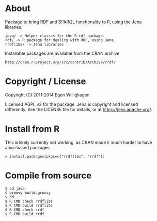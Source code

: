 
# About

Package to bring RDF and SPARQL functionality to R, using the Jena libraries.

    java/ -> Helper classes for the R rdf package.
    rdf/ -> R package for dealing with RDF, using Jena.
    rrdflibs/ -> Jena libraries

Installable packages are available from the CRAN archive:

    http://cran.r-project.org/src/contrib/Archive/rrdf/

# Copyright / License

Copyright (C) 2011-2014  Egon Willighagen

Licensed AGPL v3 for the package. Jena is copyright and licensed differently.
See the LICENSE file for details, or at https://jena.apache.org/.

# Install from R

This is likely currently not working, as CRAN made it much harder to have Java-based packages.

    > install.packages(pkgs=c("rrdflibs", "rrdf"))

# Compile from source

    $ cd java
    $ groovy build.groovy
    $ cd ..
    $ R CMD check rrdflibs
    $ R CMD build rrdflibs
    $ R CMD check rrdf
    $ R CMD build rrdf


